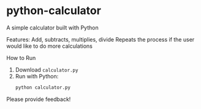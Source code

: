 # python-calculator
A simple calculator built with Python

Features:
Add, subtracts, multiplies, divide
Repeats the process if the user would like to do more calculations

How to Run
1. Download `calculator.py`
2. Run with Python:
   ```bash
   python calculator.py
Please provide feedback!
